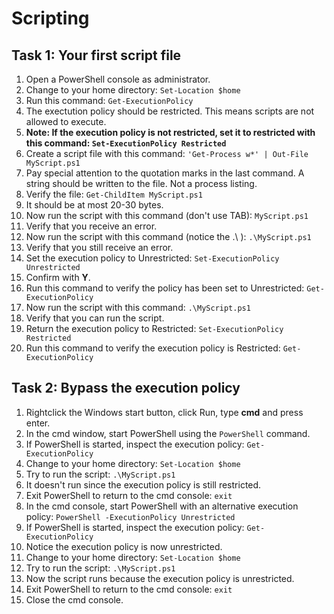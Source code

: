 # Scripting

## Task 1: Your first script file
1. Open a PowerShell console as administrator.
1. Change to your home directory: ```Set-Location $home```
1. Run this command: ```Get-ExecutionPolicy```
1. The exectution policy should be restricted. This means scripts are not allowed to execute.
1. **Note: If the execution policy is not restricted, set it to restricted with this command: ```Set-ExecutionPolicy Restricted```**
1. Create a script file with this command: ```'Get-Process w*' | Out-File MyScript.ps1```
1. Pay special attention to the quotation marks in the last command. A string should be written to the file. Not a process listing.
1. Verify the file: ```Get-ChildItem MyScript.ps1```
1. It should be at most 20-30 bytes.
1. Now run the script with this command (don't use TAB): ```MyScript.ps1```
1. Verify that you receive an error.
1. Now run the script with this command (notice the .\ ): ```.\MyScript.ps1```
1. Verify that you still receive an error.
1. Set the execution policy to Unrestricted: ```Set-ExecutionPolicy Unrestricted```
1. Confirm with **Y**.
1. Run this command to verify the policy has been set to Unrestricted: ```Get-ExecutionPolicy```
1. Now run the script with this command: ```.\MyScript.ps1```
1. Verify that you can run the script.
1. Return the execution policy to Restricted: ```Set-ExecutionPolicy Restricted```
1. Run this command to verify the execution policy is Restricted: ```Get-ExecutionPolicy```


## Task 2: Bypass the execution policy
1. Rightclick the Windows start button, click Run, type **cmd** and press enter.
1. In the cmd window, start PowerShell using the ```PowerShell``` command.
1. If PowerShell is started, inspect the execution policy: ```Get-ExecutionPolicy```
1. Change to your home directory: ```Set-Location $home```
1. Try to run the script: ```.\MyScript.ps1```
1. It doesn't run since the execution policy is still restricted.
1. Exit PowerShell to return to the cmd console: ```exit```
1. In the cmd console, start PowerShell with an alternative execution policy: ```PowerShell -ExecutionPolicy Unrestricted```
1. If PowerShell is started, inspect the execution policy: ```Get-ExecutionPolicy```
1. Notice the execution policy is now unrestricted.
1. Change to your home directory: ```Set-Location $home```
1. Try to run the script: ```.\MyScript.ps1```
1. Now the script runs because the execution policy is unrestricted.
1. Exit PowerShell to return to the cmd console: ```exit```
1. Close the cmd console.
